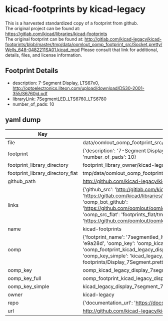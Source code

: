 # kicad-footprints by kicad-legacy  
This is a harvested standardized copy of a footprint from github.  
The original project can be found at:  
https://gitlab.com/kicad/libraries/kicad-footprints  
The original footprint can be found at:
http://gitlab.com/kicad-legacy/kicad-footprints/blob/master/tmp/data/oomlout_oomp_footprint_src/Socket.pretty/Wells_648-0482211SA01.kicad_mod
Please consult that link for additional, details, files, and license information.  
## Footprint Details
* description: 7-Segment Display, LTS67x0, http://optoelectronics.liteon.com/upload/download/DS30-2001-355/S6760jd.pdf  
* libraryLink: 7SegmentLED_LTS6760_LTS6780  
* number_of_pads: 10  
## yaml dump  
| Key | Value |  
| --- | --- |  
| file | data/oomlout_oomp_footprint_src/kicad-footprints/Display_7Segment.pretty/7SegmentLED_LTS6760_LTS6780.kicad_mod |  
| footprint | {'description': '7-Segment Display, LTS67x0, http://optoelectronics.liteon.com/upload/download/DS30-2001-355/S6760jd.pdf', 'libraryLink': '7SegmentLED_LTS6760_LTS6780', 'number_of_pads': 10} |  
| footprint_library_directory | footprint_library_owner/kicad-legacy_kicad-footprints |  
| footprint_library_directory_flat | tmp/data/oomlout_oomp_footprint_src/footprints_flat/kicad_legacy_display_7segment_7segmentled_lts6760_lts6780/working |  
| github_path | http://github.com/kicad-legacy/kicad-footprints/blob/master/tmp/data/oomlout_oomp_footprint_src/Display_7Segment.pretty/7SegmentLED_LTS6760_LTS6780.kicad_mod |  
| links | {'github_src': 'http://gitlab.com/kicad-legacy/kicad-footprints/blob/master/tmp/data/oomlout_oomp_footprint_src/Socket.pretty/Wells_648-0482211SA01.kicad_mod', 'github_src_repo': 'https://gitlab.com/kicad/libraries/kicad-footprints', 'oomp_bot': 'tmp/data/oomlout_oomp_footprint_src/footprints/kicad_legacy_display_7segment_7segmentled_lts6760_lts6780/working', 'oomp_bot_github': 'https://github.com/oomlout/oomlout_oomp_footprint_bot/tree/main/tmp/data/oomlout_oomp_footprint_src/footprints/kicad_legacy_display_7segment_7segmentled_lts6760_lts6780/working', 'oomp_src_flat': 'footprints_flat/tmp/data/oomlout_oomp_footprint_src/footprints_flat/kicad_legacy_display_7segment_7segmentled_lts6760_lts6780/working', 'oomp_src_flat_github': 'https://github.com/oomlout/oomlout_oomp_footprint_src/tree/main/tmp/data/oomlout_oomp_footprint_src/footprints_flat/kicad_legacy_display_7segment_7segmentled_lts6760_lts6780/working'} |  
| name | kicad-footprints |  
| oomp | {'footprint_name': '7segmentled_lts6760_lts6780', 'library_name': 'display_7segment', 'md5': 'e9a28d4b3f6afd0a3b4560355820aa5f', 'md5_10': 'e9a28d4b3f', 'md5_5': 'e9a28', 'md5_6': 'e9a28d', 'oomp_key': 'oomp_kicad_legacy_display_7segment_7segmentled_lts6760_lts6780', 'oomp_key_extra': 'oomp_footprint_kicad_legacy_display_7segment_7segmentled_lts6760_lts6780', 'oomp_key_full': 'oomp_footprint_kicad_legacy_display_7segment_7segmentled_lts6760_lts6780_e9a28d', 'oomp_key_simple': 'kicad_legacy_display_7segment_7segmentled_lts6760_lts6780', 'original_filename': 'data/oomlout_oomp_footprint_src/kicad-footprints/Display_7Segment.pretty/7SegmentLED_LTS6760_LTS6780.kicad_mod', 'owner_name': 'kicad_legacy'} |  
| oomp_key | oomp_kicad_legacy_display_7segment_7segmentled_lts6760_lts6780 |  
| oomp_key_full | oomp_footprint_kicad_legacy_display_7segment_7segmentled_lts6760_lts6780 |  
| oomp_key_simple | kicad_legacy_display_7segment_7segmentled_lts6760_lts6780 |  
| owner | kicad-legacy |  
| repo | {'documentation_url': 'https://docs.github.com/rest/repos/repos#get-a-repository', 'message': 'Not Found'} |  
| url | http://github.com/kicad-legacy/kicad-footprints |  

